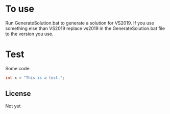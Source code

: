 # To use
Run GenerateSolution.bat to generate a solution for VS2019.
If you use something else than VS2019 replace vs2019 in the GenerateSolution.bat file to the version you use.

# Test
Some code:
```cpp
int x = "This is a test.";
```

## License
Not yet